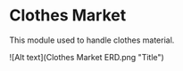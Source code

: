 # Clothes Market

This module used to handle clothes material.

![Alt text](Clothes Market ERD.png "Title")